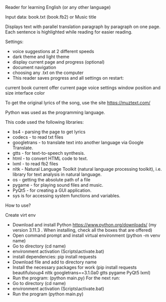 Reader for learning English (or any other language)

Input data: book.txt (book.fb2) or Music title

Displays text with parallel translation paragraph by paragraph on one page. Each sentence is highlighted while reading for easier reading.

Settings:

* voice suggestions at 2 different speeds
* dark theme and light theme
* display current page and progress (optional)
* document navigation
* choosing any .txt on the computer
* This reader saves progress and all settings on restart:

current book
current offer
current page
voice settings
window position and size
interface color

To get the original lyrics of the song, use the site https://muztext.com/

Python was used as the programming language.

This code used the following libraries:

* bs4 - parsing the page to get lyrics
* codecs - to read txt files
* googletrans - to translate text into another language via Google Translate.
* gtts - for text-to-speech synthesis.
* html - to convert HTML code to text.
* lxml - to read fb2 files
* nltk - Natural Language Toolkit (natural language processing toolkit), i.e. library for text analysis in natural language.
* os - getting the absolute path of a file
* pygame - for playing sound files and music.
* PyQt5 - for creating a GUI application.
* sys is for accessing system functions and variables.

How to use?

Create virt env
* Download and install Python https://www.python.org/downloads/ (my version 3.11.3 . When installing, check all the boxes that are offered)
* Open command prompt and install virtual environment (python -m venv name)
* Go to directory (cd name)
* environment activation (Scripts\activate.bat)
* install dependencies: pip install requests
* Download file and add to directory name
* Install the necessary packages for work (pip install requests beautifulsoup4 nltk googletrans==3.1.0a0 gtts pygame PyQt5 lxml)
* Run the program: (python main.py)
For the next run:
* Go to directory (cd name)
* environment activation (Scripts\activate.bat)
* Run the program (python main.py)

